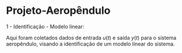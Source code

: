 # Projeto-Aeropêndulo

1 - Identificação - Modelo linear:

Aqui foram coletados dados de entrada $u(t)$ e saída $y(t)$ para o sistema aeropêndulo, visando a identificação de um modelo linear do sistema.


